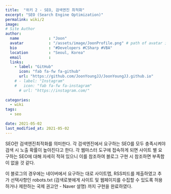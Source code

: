 ```yaml
---
title:  "위키 2 - SEO, 검색엔진 최적화"
excerpt: "SEO (Search Engine Optimization)"
permalink: wiki/2
image: 
# Site Author
author:
  name             : "Joon"
  avatar           : "/assets/image/JoonProfile.png" # path of avatar image, e.g. "/assets/images/bio-photo.jpg"
  bio              : "#Developers #CSharp #VBA"
  location         : "Seoul, Korea"
  email            :
  links:
    - label: "GitHub"
      icon: "fab fa-fw fa-github"
      url: "https://github.com/JoonYoungJJ/JoonYoungJJ.github.io"
    # - label: "Instagram"
    #   icon: "fab fa-fw fa-instagram"
      # url: "https://instagram.com/"
      
categories:
  - wiki
tags:
  - seo
 
date: 2021-05-02
last_modified_at: 2021-05-02
---
```


SEO란 검색엔진최적화를 의미한다. 각 검색엔진에서 요구하는 SEO를 모두 충족시켜야 검색 시 노출 확률이 높아진다고 한다. 각 웹마스터 도구에 접속하게 되면 사이트 별 요구하는 SEO에 대해 자세히 적혀 있으니 이를 참조하여 블로그 구현 시 참조하면 부족함이 없을 것 같다.  

이 블로그의 경우에는 네이버에서 요구하는 대로 사이트맵, RSS피드를 제출하였고 추가 선택사항인 robots.txt (검색로봇에게 사이트 및 웹페이지를 수집할 수 있도록 허용하거나 제한하는 국제 권고안 - Naver 설명) 까지 구현을 완료하였다.  